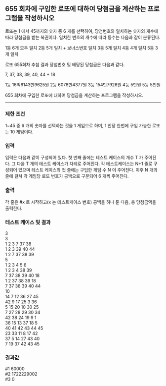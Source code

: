 ## 655 회차에 구입한 로또에 대하여 당첨금을 계산하는 프로그램을 작성하시오

로또는 1 에서 45까지의 숫자 중 6 개를 선택하여, 당첨번호와 일치하는 숫자의 개수에 따라 당첨금을 받는 복권이다. 일치한 번호의 개수에 따라 등수는 다음과 같이 분류된다.

1등 6개 모두 일치
2등 5개 일치 + 보너스번호 일치
3등 5개 일치 
4등 4개 일치 
5등 3개 일치 

로또 655회차 추첨 결과 당첨번호 및 배당된 당첨금은 다음과 같다.

7, 37, 38, 39, 40, 44 + 18

1등 16억6143만9625원
2등 6078만4377원
3등 154만7926원
4등 5만원
5등 5천원

655 회차에 구입한 로또에 대하여 당첨금을 계산하는 프로그램을 작성하시오.

<hr>

### 제한 조건
1~45 중 6 개의 숫자를 선택하는 것을 1 게임으로 하며, 1 인당 한번에 구입 가능한 로또는 10 게임이다.

### 입력

입력은 다음과 같이 구성되어 있다.
첫 번째 줄에는 테스트 케이스의 개수 T 가 주어진다.
그 다음 T 개의 테스트 케이스가 차례로 주어진다.
각 테스트케이스는 N+1 줄로 구성되어 있으며 테스트 케이스의 첫 줄에는 구입한 게임 수 N 이 주어진다.
이후 N 개의 줄에 걸쳐 각 게임당 로또 번호가 공백으로 구분되어 6 개씩 주어진다.

### 출력

각 줄은 #x 로 시작하고(x 는 테스트케이스 번호) 공백을 하나 둔 다음, 총 당첨금액을 출력한다.

### 테스트 케이스 및 결과

3<br>
3<br>
1 2 3 7 37 38<br>
1 2 3 39 40 44<br>
1 2 7 37 38 39<br>
5<br>
1 2 3 4 5 6<br>
1 2 3 4 38 39<br>
7 37 38 39 40 18<br>
1 2 37 38 39 18<br>
7 37 38 39 40 44<br>
10<br>
14 7 12 36 27 45<br>
42 9 17 25 3 36<br>
5 15 20 10 30 25<br>
7 27 28 29 30 34<br>
42 38 24 19 9 1<br>
36 15 13 37 18 5<br>
40 41 42 43 44 45<br>
23 33 11 8 17 42<br>
37 5 14 27 43 40<br>
7 19 37 42 43 45<br>

### 결과값
#1 60000<br>
#2 1722229002<br>
#3 0

